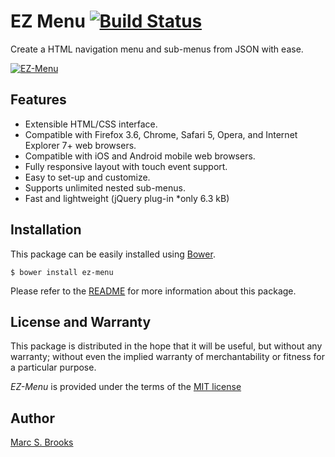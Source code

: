 # EZ Menu [<img src="https://travis-ci.org/nuxy/EZ-Menu.svg?branch=master" alt="Build Status" />](https://travis-ci.org/nuxy/EZ-Menu)

Create a HTML navigation menu and sub-menus from JSON with ease.

[<img src="https://github.com/nuxy/EZ-Menu/raw/master/preview.png" alt="EZ-Menu" />](https://labs.mbrooks.info/demos/EZ-Menu)

## Features

- Extensible HTML/CSS interface.
- Compatible with Firefox 3.6, Chrome, Safari 5, Opera, and Internet Explorer 7+ web browsers.
- Compatible with iOS and Android mobile web browsers.
- Fully responsive layout with touch event support.
- Easy to set-up and customize.
- Supports unlimited nested sub-menus.
- Fast and lightweight (jQuery plug-in *only 6.3 kB)

## Installation

This package can be easily installed using [Bower](http://bower.io).

    $ bower install ez-menu

Please refer to the [README](https://labs.mbrooks.info/demos/EZ-Menu/README.html) for more information about this package.

## License and Warranty

This package is distributed in the hope that it will be useful, but without any warranty; without even the implied warranty of merchantability or fitness for a particular purpose.

_EZ-Menu_ is provided under the terms of the [MIT license](http://www.opensource.org/licenses/mit-license.php)

## Author

[Marc S. Brooks](https://github.com/nuxy)
